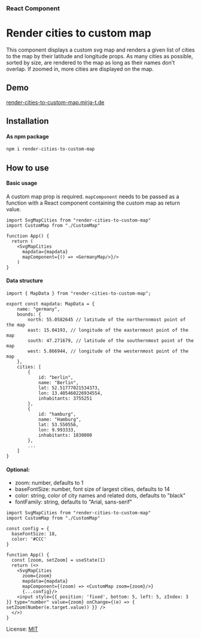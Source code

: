 ### React Component

# Render cities to custom map 

This component displays a custom svg map and renders a given list of cities to the map by their latitude and longitude props. As many cities as possible, sorted by size, are rendered to the map as long as their names don't overlap. If zoomed in, more cities are displayed on the map.

## Demo

[render-cities-to-custom-map.mirja-t.de](http://render-cities-to-custom-map.mirja-t.de)


## Installation

#### As npm package

```sh
npm i render-cities-to-custom-map
```

## How to use

#### Basic usage

A custom map prop is required. `mapComponent` needs to be passed as a function with a React component containing the custom map as return value.

```
import SvgMapCities from "render-cities-to-custom-map"
import CustomMap from "./CustomMap"

function App() {
  return (
    <SvgMapCities 
      mapdata={mapdata}
      mapComponent={() => <GermanyMap/>}/>
    )
}
```

#### Data structure
```
import { MapData } from "render-cities-to-custom-map";

export const mapdata: MapData = {
    name: "germany",
    bounds: {
        north: 55.0582645 // latitude of the northernnmost point of the map 
        east: 15.04193, // longitude of the easternmost point of the map 
        south: 47.271679, // latitude of the southernmost point of the map 
        west: 5.866944, // longitude of the westernmost point of the map 
    },
    cities: [
        {
            id: "berlin",
            name: "Berlin",
            lat: 52.51777021534373,
            lon: 13.405460226934554,
            inhabitants: 3755251
        },
        {
            id: "hamburg",
            name: "Hamburg",
            lat: 53.550556,
            lon: 9.993333,
            inhabitants: 1830000
        },
        ...
    ]
}
```

#### Optional:

+ zoom: number, defaults to 1
+ baseFontSize: number, font size of largest cities, defaults to 14 
+ color: string, color of city names and related dots, defaults to "black"
+ fontFamily: string, defaults to "Arial, sans-serif"

```
import SvgMapCities from "render-cities-to-custom-map"
import CustomMap from "./CustomMap"

const config = {
  baseFontSize: 18,
  color: '#CCC'
}

function App() {
  const [zoom, setZoom] = useState(1)
  return (<>
    <SvgMapCities 
      zoom={zoom}
      mapdata={mapdata}
      mapComponent={(zoom) => <CustomMap zoom={zoom}/>}
      {...config}/>
    <input style={{ position: 'fixed', bottom: 5, left: 5, zIndex: 3 }} type="number" value={zoom} onChange={(e) => { setZoom(Number(e.target.value)) }} />
  </>)
}
```

License: [MIT](./LICENSE.md)